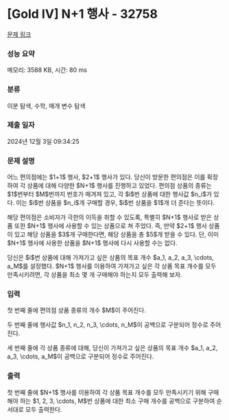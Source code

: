 # [Gold IV] N+1 행사 - 32758 

[문제 링크](https://www.acmicpc.net/problem/32758) 

### 성능 요약

메모리: 3588 KB, 시간: 80 ms

### 분류

이분 탐색, 수학, 매개 변수 탐색

### 제출 일자

2024년 12월 3일 09:34:25

### 문제 설명

<p>어느 편의점에는 $1+1$ 행사, $2+1$ 행사가 있다. 당신이 방문한 편의점은 이를 확장하여 각 상품에 대해 다양한 $N+1$ 행사를 진행하고 있었다. 편의점 상품의 종류는 $1$번부터 $M$번까지 번호가 매겨져 있고, 각 $i$번 상품에 대한 행사값 $n_i$가 있다. 이는 $i$번 상품을 $n_i$개 구매할 경우, $i$번 상품을 $1$개 더 준다는 뜻이다.</p>

<p>해당 편의점은 소비자가 극한의 이득을 취할 수 있도록, 특별히 $N+1$ 행사로 받은 상품 또한 $N+1$ 행사에 사용할 수 있는 상품으로 쳐 주었다. 즉, 만약 $2+1$ 행사 상품이 있고 해당 상품을 $3$개 구매한다면, 해당 상품을 총 $5$개 받을 수 있다. 단, 이미 $N+1$ 행사에 사용한 상품을 $N+1$ 행사에 다시 사용할 수는 없다.</p>

<p>당신은 $i$번 상품에 대해 가져가고 싶은 상품의 목표 개수 $a_1, a_2, a_3, \cdots, a_M$를 설정했다. $N+1$ 행사를 이용하여 가져가고 싶은 각 상품 목표 개수를 모두 만족시키려면, 각 상품을 최소 몇 개 구매해야 하는지 모두 출력해 보자.</p>

### 입력 

 <p>첫 번째 줄에 편의점 상품 종류의 개수 $M$이 주어진다.</p>

<p>두 번째 줄에 행사값 $n_1, n_2, n_3, \cdots, n_M$이 공백으로 구분되어 정수로 주어진다.</p>

<p>세 번째 줄에 각 상품 종류에 대해, 당신이 가져가고 싶은 상품의 목표 개수 $a_1, a_2, a_3, \cdots, a_M$이 공백으로 구분되어 정수로 주어진다.</p>

### 출력 

 <p>첫 번째 줄에 $N+1$ 행사를 이용하여 각 상품 목표 개수를 모두 만족시키기 위해 구매해야 하는 $1, 2, 3, \cdots, M$번 상품에 대한 최소 구매 개수를 공백으로 구분하여 순서대로 모두 출력한다.</p>

